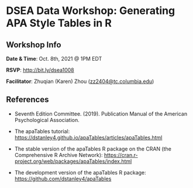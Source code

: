 # DSEA Data Workshop: Generating APA Style Tables in R

## Workshop Info

**Date & Time**: Oct. 8th, 2021 @ 1PM EDT

**RSVP**: http://bit.ly/dsea1008

**Facilitator**: Zhuqian (Karen) Zhou (zz2404@tc.columbia.edu)

## References

- Seventh Edition Committee. (2019). Publication Manual of the American Psychological Association.

- The apaTables tutorial: https://dstanley4.github.io/apaTables/articles/apaTables.html

- The stable version of the apaTables R package on the CRAN (the Comprehensive R Archive Network): https://cran.r-project.org/web/packages/apaTables/index.html

- The development version of the apaTables R package: https://github.com/dstanley4/apaTables
